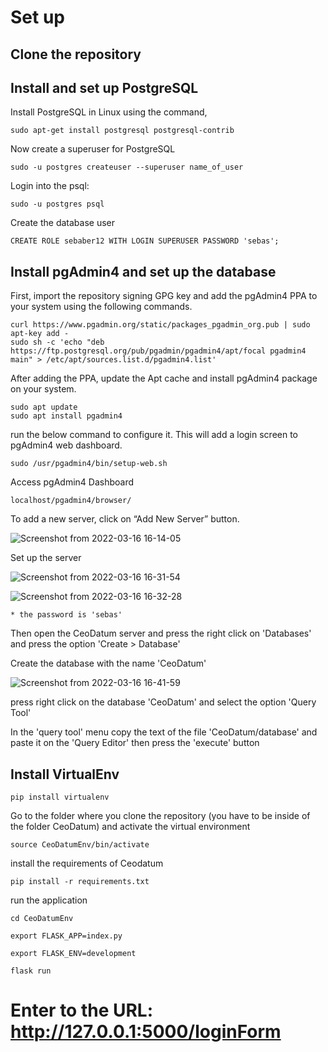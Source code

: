 # Set up

## Clone the repository
    
## Install and set up PostgreSQL

Install PostgreSQL in Linux using the command,

    sudo apt-get install postgresql postgresql-contrib

Now create a superuser for PostgreSQL

    sudo -u postgres createuser --superuser name_of_user
    
Login into the psql:    

    sudo -u postgres psql
    
Create the database user

    CREATE ROLE sebaber12 WITH LOGIN SUPERUSER PASSWORD 'sebas';
    
## Install pgAdmin4 and set up the database

First, import the repository signing GPG key and add the pgAdmin4 PPA to your system using the following commands.

    curl https://www.pgadmin.org/static/packages_pgadmin_org.pub | sudo apt-key add -
    sudo sh -c 'echo "deb https://ftp.postgresql.org/pub/pgadmin/pgadmin4/apt/focal pgadmin4 main" > /etc/apt/sources.list.d/pgadmin4.list' 

After adding the PPA, update the Apt cache and install pgAdmin4 package on your system.

    sudo apt update
    sudo apt install pgadmin4 

run the below command to configure it. This will add a login screen to pgAdmin4 web dashboard.

    sudo /usr/pgadmin4/bin/setup-web.sh 

Access pgAdmin4 Dashboard
    
    localhost/pgadmin4/browser/
    
To add a new server, click on “Add New Server” button.


![Screenshot from 2022-03-16 16-14-05](https://user-images.githubusercontent.com/37642068/158669075-38a22b76-452d-4670-8430-b6ad80a283f7.png)

Set up the server
  
![Screenshot from 2022-03-16 16-31-54](https://user-images.githubusercontent.com/37642068/158675101-fa5be6a3-1204-4eed-a270-14569b40a016.png)


![Screenshot from 2022-03-16 16-32-28](https://user-images.githubusercontent.com/37642068/158675112-5d217115-7c06-4340-bc43-bc5a03f0f765.png)

    * the password is 'sebas'

Then open the CeoDatum server and press the right click on 'Databases' and press the option 'Create > Database'
  
Create the database with the name 'CeoDatum'

![Screenshot from 2022-03-16 16-41-59](https://user-images.githubusercontent.com/37642068/158676615-6eaee186-83a9-43c1-93bb-88326f4a5de0.png)

press right click on the database 'CeoDatum' and select the option 'Query Tool'

In the 'query tool' menu copy the text of the file 'CeoDatum/database' and paste it on the 'Query Editor' then press the 'execute' button

## Install VirtualEnv

    pip install virtualenv
    
Go to the folder where you clone the repository (you have to be inside of the folder CeoDatum) and activate the virtual environment 

    source CeoDatumEnv/bin/activate
    
install the requirements of Ceodatum

    pip install -r requirements.txt

run the application

    cd CeoDatumEnv
    
    export FLASK_APP=index.py

    export FLASK_ENV=development
    
    flask run
    
# Enter to the URL:  http://127.0.0.1:5000/loginForm    

